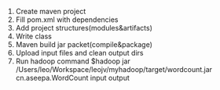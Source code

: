 1. Create maven project
2. Fill pom.xml with dependencies
3. Add project structures(modules&artifacts)
4. Write class
5. Maven build jar packet(compile&package)
6. Upload input files and clean output dirs
7. Run hadoop command
    $hadoop jar /Users/leo/Workspace/leojv/myhadoop/target/wordcount.jar cn.aseepa.WordCount input output